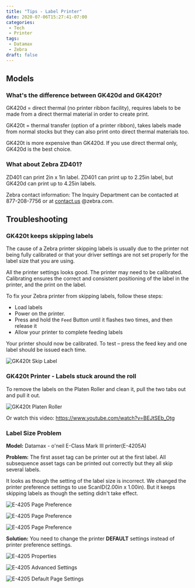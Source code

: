 ```yaml
---
title: "Tips - Label Printer"
date: 2020-07-06T15:27:41-07:00
categories:
 - Tech
 - Printer
tags:
 - Datamax
 - Zebra
draft: false
---
```


## Models
### What's the difference between GK420d and GK420t?
GK420d = direct thermal (no printer ribbon facility), 
requires labels to be made from a direct thermal material in order to create print.

GK420t = thermal transfer (option of a printer ribbon), 
takes labels made from normal stocks but they can also print onto direct thermal materials too.

GK420t is more expensive than GK420d. If you use direct thermal only, GK420d is the best choice. 

### What about Zebra ZD401?
ZD401 can print 2in x 1in label. ZD401 can print up to 2.25in label, but GK420d can print up to 4.25in labels. 

Zebra contact information:
The Inquiry Department can be contacted at 877-208-7756 or at [contact.us](http://contact.us) @zebra.com.

## Troubleshooting

### GK420t keeps skipping labels
The cause of a Zebra printer skipping labels is usually due to the printer not being fully calibrated or 
that your driver settings are not set properly for the label size that you are using. 

All the printer settings looks good. The printer may need to be calibrated.
Calibrating ensures the correct and consistent positioning of the label in the printer, 
and the print on the label.

To fix your Zebra printer from skipping labels, follow these steps:

* Load labels
* Power on the printer.
* Press and hold the `Feed` Button until it flashes two times, and then release it
* Allow your printer to complete feeding labels

Your printer should now be calibrated. To test – press the feed key and one label should be issued each time.

![GK420t Skip Label](/images/2020/gk420t-skip-labels.PNG)

### GK420t Printer - Labels stuck around the roll
To remove the labels on the Platen Roller and clean it, 
pull the two tabs out and pull it out.

![GK420t Platen Roller](/images/2020/GK420t-Roller.PNG)

Or watch this video: https://www.youtube.com/watch?v=BEJtSEb_Otg

### Label Size Problem
**Model:** Datamax - o'neil E-Class Mark III printer(E-4205A)

**Problem:**
The first asset tag can be printer out at the first label. 
All subsequence asset tags can be printed out correctly but they all skip several labels.

It looks as though the setting of the label size is incorrect. 
We changed the printer preference settings to use ScanID(2.00in x 1.00in).
But it keeps skipping labels as though the setting didn't take effect.

![E-4205 Page Preference](/images/2020/E-4205A_Page.jpg)

![E-4205 Page Preference](/images/2020/E-4205A_Graphics.jpg)

![E-4205 Page Preference](/images/2020/E-4205A_Stock.jpg)

 
**Solution:**
You need to change the printer **DEFAULT** settings instead of printer preference settings.

![E-4205 Properties](/images/2020/E-4205A_Properties.JPG)

![E-4205 Advanced Settings](/images/2020/E-4205A_Advanced.JPG)

![E-4205 Default Page Settings](/images/2020/E-4205A_Defaults_Page.JPG)

